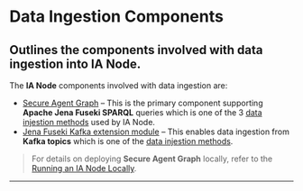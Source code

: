 # Data Ingestion Components
## Outlines the components involved with data ingestion into IA Node.

The **IA Node** components involved with data ingestion are:  
- [Secure Agent Graph](https://github.com/National-Digital-Twin/secure-agent-graph) – This is the primary component supporting **Apache Jena Fuseki SPARQL** queries which is one of the 3 [data injestion methods](https://github.com/National-Digital-Twin/integration-architecture-documentation/blob/main/DeveloperDocumentation/IANode/data-ingestion-methods.md) used by IA Node.  
- [Jena Fuseki Kafka extension module](https://github.com/National-Digital-Twin/jena-fuseki-kafka) – This enables data ingestion from **Kafka topics** which is one of the [data injestion methods](https://github.com/National-Digital-Twin/integration-architecture-documentation/blob/main/DeveloperDocumentation/IANode/data-ingestion-methods.md).  

> For details on deploying **Secure Agent Graph** locally, refer to the [Running an IA Node Locally](../Deployment/deployment-local.md).  

---
